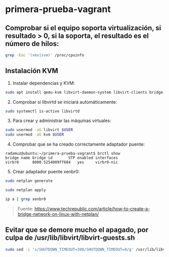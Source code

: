 # primera-prueba-vagrant

## Comprobar si el equipo soporta virtualización, si resultado > 0, si la soporta, el resultado es el número de hilos:
```bash
grep -Eoc '(vmx|svm)' /proc/cpuinfo
```

## Instalación KVM
1. Instalar dependencias y KVM:
```bash
sudo apt install qemu-kvm libvirt-daemon-system libvirt-clients bridge-utils virtinst virt-manager
```

2. Comprobar si libvirtd se iniciará automáticamente:
```bash
sudo systemctl is-active libvirtd
```

3. Para crear y administrar las máquinas virtuales:
```bash
sudo usermod -aG libvirt $USER
sudo usermod -aG kvm $USER
```

4. Comprobar que se ha creado correctamente adaptador puente:
```console
radamuz@ubuntu:~/primera-prueba-vagrant$ brctl show
bridge name	bridge id		STP enabled	interfaces
virbr0		8000.5254009ff684	yes		virbr0-nic
```

5. Crear adaptador puente xenbr0:
```bash
sudo netplan generate

sudo netplan apply

ip a | grep xenbr0
```
> Fuente: <https://www.techrepublic.com/article/how-to-create-a-bridge-network-on-linux-with-netplan/>

## Evitar que se demore mucho el apagado, por culpa de /usr/lib/libvirt/libvirt-guests.sh
```bash
sudo sed -i 's/SHUTDOWN_TIMEOUT=300/SHUTDOWN_TIMEOUT=0/g' /usr/lib/libvirt/libvirt-guests.sh
```